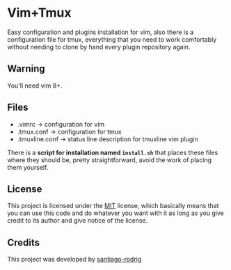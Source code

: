 # Vim+Tmux

Easy configuration and plugins installation for vim, also there is a
configuration file for tmux, everything that you need to work comfortably
without needing to clone by hand every plugin repository again.

## Warning

You'll need vim 8+.

## Files

- .vimrc -> configuration for vim
- .tmux.conf -> configuration for tmux
- .tmuxline.conf -> status line description for tmuxline vim plugin

There is a **script for installation named `install.sh`** that places these files
where they should be, pretty straightforward, avoid the work of placing them
yourself.

## License

This project is licensed under the
[MIT](https://github.com/santiago-rodrig/vim-tmux/blob/master/LICENSE)
license, which basically means that you can use this code and do whatever you
want with it as long as you give credit to its author and give notice of the
license.

## Credits

This project was developed by
[santiago-rodrig](https://github.com/santiago-rodrig)
